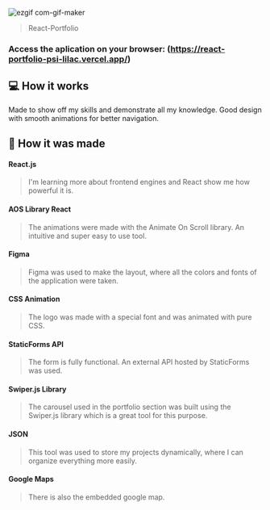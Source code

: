 ![ezgif com-gif-maker](https://user-images.githubusercontent.com/86019173/152037411-782cb4a8-e757-44a5-b9d5-c3f0abb71d31.gif)

> React-Portfolio

### Access the aplication on your browser: (https://react-portfolio-psi-lilac.vercel.app/)

## 💻 How it works

Made to show off my skills and demonstrate all my knowledge. Good design with smooth animations for better navigation. 

## 🚀 How it was made

#### React.js
> I'm learning more about frontend engines and React show me how powerful it is.

#### AOS Library React
> The animations were made with the Animate On Scroll library. An intuitive and super easy to use tool.

#### Figma
> Figma was used to make the layout, where all the colors and fonts of the application were taken.

#### CSS Animation
> The logo was made with a special font and was animated with pure CSS.

#### StaticForms API
> The form is fully functional. An external API hosted by StaticForms was used.

#### Swiper.js Library
> The carousel used in the portfolio section was built using the Swiper.js library which is a great tool for this purpose.

#### JSON
> This tool was used to store my projects dynamically, where I can organize everything more easily.

#### Google Maps
> There is also the embedded google map.

